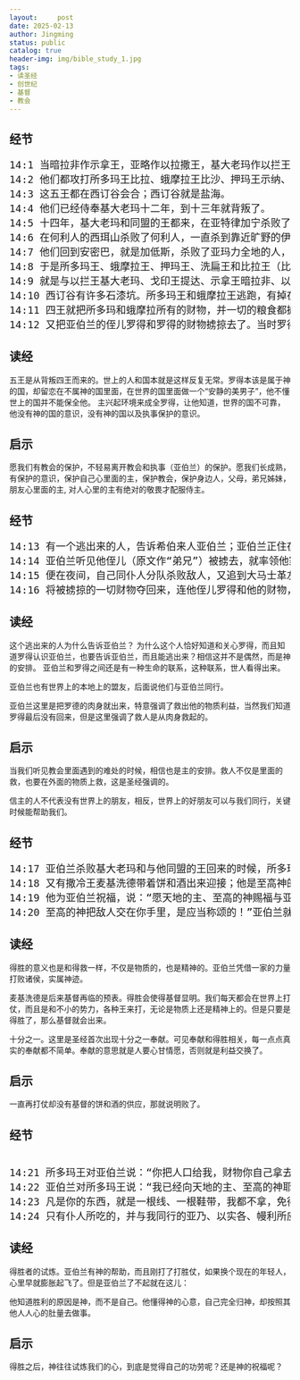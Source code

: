 ```yaml
---
layout:     post
date: 2025-02-13
author: Jingming
status: public
catalog: true
header-img: img/bible_study_1.jpg
tags:
- 读圣经
- 创世纪
- 基督
- 教会
---
```


## 经节
<pre style="font-size: 18px;">
14:1 当暗拉非作示拿王，亚略作以拉撒王，基大老玛作以拦王，提达作戈印王的时候，
14:2 他们都攻打所多玛王比拉、蛾摩拉王比沙、押玛王示纳、洗扁王善以别和比拉王；比拉就是琐珥。
14:3 这五王都在西订谷会合；西订谷就是盐海。
14:4 他们已经侍奉基大老玛十二年，到十三年就背叛了。
14:5 十四年，基大老玛和同盟的王都来，在亚特律加宁杀败了利乏音人，在哈麦杀败了苏西人，在沙微基列亭杀败了以米人，
14:6 在何利人的西珥山杀败了何利人，一直杀到靠近旷野的伊勒巴兰。
14:7 他们回到安密巴，就是加低斯，杀败了亚玛力全地的人，以及住在哈洗逊他玛的亚摩利人。
14:8 于是所多玛王、蛾摩拉王、押玛王、洗扁王和比拉王（比拉就是琐珥）都出来，在西订谷摆阵，与他们交战，
14:9 就是与以拦王基大老玛、戈印王提达、示拿王暗拉非、以拉撒王亚略交战；乃是四王与五王交战。
14:10 西订谷有许多石漆坑。所多玛王和蛾摩拉王逃跑，有掉在坑里的，其余的人都往山上逃跑。
14:11 四王就把所多玛和蛾摩拉所有的财物，并一切的粮食都掳掠去了；
14:12 又把亚伯兰的侄儿罗得和罗得的财物掳掠去了。当时罗得正住在所多玛。
</pre>

## 读经

五王是从背叛四王而来的。世上的人和国本就是这样反复无常。罗得本该是属于神的国，却留恋在不属神的国里面，在世界的国里面做一个“安静的美男子”，他不懂世上的国并不能保全他。
主兴起环境来成全罗得，让他知道，世界的国不可靠，他没有神的国的意识，没有神的国以及执事保护的意识。

## 启示

愿我们有教会的保护，不轻易离开教会和执事（亚伯兰）的保护。愿我们长成熟，有保护的意识，保护自己心里面的主，保护教会，保护身边人，父母，弟兄姊妹，朋友心里面的主,
对人心里的主有绝对的敬畏才配服侍主。

## 经节
<pre style="font-size: 18px;">
14:13 有一个逃出来的人，告诉希伯来人亚伯兰；亚伯兰正住在亚摩利人幔利的橡树那里。幔利和以实各并亚乃都是弟兄，曾与亚伯兰联盟。
14:14 亚伯兰听见他侄儿（原文作“弟兄”）被掳去，就率领他家里生养的精练壮丁三百一十八人，直追到但。
14:15 便在夜间，自己同仆人分队杀败敌人，又追到大马士革左边的何把。
14:16 将被掳掠的一切财物夺回来，连他侄儿罗得和他的财物，以及妇女、人民也都夺回来。
</pre>

## 读经
这个逃出来的人为什么告诉亚伯兰？ 为什么这个人恰好知道和关心罗得，而且知道罗得认识亚伯兰，也要告诉亚伯兰，而且能逃出来？相信这并不是偶然，而是神的安排。
亚伯兰和罗得之间还是有一种生命的联系，这种联系，世人看得出来。

亚伯兰也有世界上的本地上的盟友，后面说他们与亚伯兰同行。

亚伯兰这里是把罗德的肉身就出来，特意强调了救出他的物质利益，当然我们知道罗得最后没有回来，但是这里强调了救人是从肉身救起的。

## 启示

当我们听见教会里面遇到的难处的时候，相信也是主的安排。救人不仅是里面的救，也要在外面的物质上救，这是圣经强调的。

信主的人不代表没有世界上的朋友，相反，世界上的好朋友可以与我们同行，关键时候能帮助我们。

## 经节

<pre style="font-size: 18px;">
14:17 亚伯兰杀败基大老玛和与他同盟的王回来的时候，所多玛王出来，在沙微谷迎接他；沙微谷就是王谷。
14:18 又有撒冷王麦基洗德带着饼和酒出来迎接；他是至高神的祭司。
14:19 他为亚伯兰祝福，说：“愿天地的主、至高的神赐福与亚伯兰！
14:20 至高的神把敌人交在你手里，是应当称颂的！”亚伯兰就把所得的拿出十分之一来，给麦基洗德。
</pre>

## 读经

得胜的意义也是和得救一样，不仅是物质的，也是精神的。亚伯兰凭借一家的力量打败诸侯，实属神迹。

麦基洗德是后来基督再临的预表。得胜会使得基督显明。我们每天都会在世界上打仗，而且是和不小的势力，各种王来打，无论是物质上还是精神上的。但是只要是得胜了，那么基督就会出来。

十分之一。这里是圣经首次出现十分之一奉献。可见奉献和得胜相关，每一点点真实的奉献都不简单。奉献的意思就是人要心甘情愿，否则就是利益交换了。

## 启示

一直再打仗却没有基督的饼和酒的供应，那就说明败了。

## 经节

<pre style="font-size: 18px;"> 
14:21 所多玛王对亚伯兰说：“你把人口给我，财物你自己拿去吧！”
14:22 亚伯兰对所多玛王说：“我已经向天地的主、至高的神耶和华起誓：
14:23 凡是你的东西，就是一根线、一根鞋带，我都不拿，免得你说：‘我使亚伯兰富足！’
14:24 只有仆人所吃的，并与我同行的亚乃、以实各、幔利所应得的份，可以任凭他们拿去。”
</pre>

## 读经

得胜者的试炼。亚伯兰有神的帮助，而且刚打了打胜仗，如果换个现在的年轻人，心里早就膨胀起飞了。但是亚伯兰了不起就在这儿：

他知道胜利的原因是神，而不是自己。他懂得神的心意，自己完全归神，却按照其他人人心的肚量去做事。

## 启示

得胜之后，神往往试炼我们的心，到底是觉得自己的功劳呢？还是神的祝福呢？